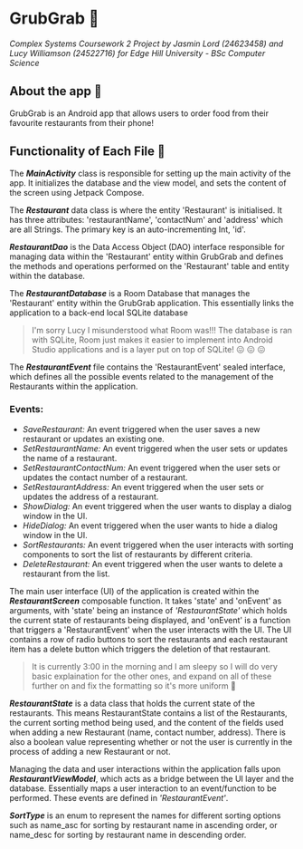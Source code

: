 # GrubGrab 🍝
_Complex Systems Coursework 2 Project by Jasmin Lord (24623458) and Lucy Williamson (24522716) for Edge Hill University - BSc Computer Science_

## About the app 🥘
GrubGrab is an Android app that allows users to order food from their favourite restaurants from their phone!

## Functionality of Each File 🍔
The ***MainActivity*** class is responsible for setting up the main activity of the app. It initializes the database and the view model, and sets the content of the screen using Jetpack Compose.


The ***Restaurant*** data class is where the entity 'Restaurant' is initialised. It has three attributes: 'restaurantName', 'contactNum' and 'address' which are all Strings. The primary key is an auto-incrementing Int, 'id'.


***RestaurantDao*** is the Data Access Object (DAO) interface responsible for managing data within the 'Restaurant' entity within GrubGrab and defines the methods and operations performed on the 'Restaurant' table and entity within the database.


The ***RestaurantDatabase*** is a Room Database that manages the 'Restaurant' entity within the GrubGrab application. This essentially links the application to a back-end local SQLite database 

> I'm sorry Lucy I misunderstood what Room was!!! The database is ran with SQLite, Room just makes it easier to implement into Android Studio applications and is a layer put on top of SQLite! 😖 😖 😖


The ***RestaurantEvent*** file contains the 'RestaurantEvent' sealed interface, which defines all the possible events related to the management of the Restaurants within the application.
### Events:
- _SaveRestaurant:_ An event triggered when the user saves a new restaurant or updates an existing one.
- _SetRestaurantName:_ An event triggered when the user sets or updates the name of a restaurant.
- _SetRestaurantContactNum:_ An event triggered when the user sets or updates the contact number of a restaurant.
- _SetRestaurantAddress:_ An event triggered when the user sets or updates the address of a restaurant.
- _ShowDialog:_ An event triggered when the user wants to display a dialog window in the UI.
- _HideDialog:_ An event triggered when the user wants to hide a dialog window in the UI.
- _SortRestaurants:_ An event triggered when the user interacts with sorting components to sort the list of restaurants by different criteria.
- _DeleteRestaurant:_ An event triggered when the user wants to delete a restaurant from the list.


The main user interface (UI) of the application is created within the ***RestaurantScreen*** composable function. It takes 'state' and 'onEvent' as arguments, with 'state' being an instance of _'RestaurantState'_ which holds the current state of restaurants being displayed, and 'onEvent' is a function that triggers a 'RestaurantEvent' when the user interacts with the UI. The UI contains a row of radio buttons to sort the restaurants and each restaurant item has a delete button which triggers the deletion of that restaurant.


> It is currently 3:00 in the morning and I am sleepy so I will do very basic explaination for the other ones, and expand on all of these further on and fix the formatting so it's more uniform 🥰


***RestaurantState*** is a data class that holds the current state of the restaurants. This means RestaurantState contains a list of the Restaurants, the current sorting method being used, and the content of the fields used when adding a new Restaurant (name, contact number, address). There is also a boolean value representing whether or not the user is currently in the process of adding a new Restaurant or not.


Managing the data and user interactions within the application falls upon ***RestaurantViewModel***, which acts as a bridge between the UI layer and the database. Essentially maps a user interaction to an event/function to be performed. These events are defined in _'RestaurantEvent'_.


***SortType*** is an enum to represent the names for different sorting options such as name_asc for sorting by restaurant name in ascending order, or name_desc for sorting by restaurant name in descending order. 
